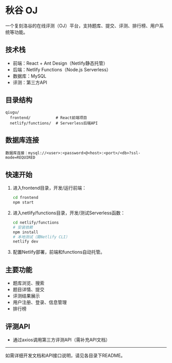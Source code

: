 # 秋谷 OJ

一个复刻洛谷的在线评测（OJ）平台，支持题库、提交、评测、排行榜、用户系统等功能。

## 技术栈
- 前端：React + Ant Design（Netlify静态托管）
- 后端：Netlify Functions（Node.js Serverless）
- 数据库：MySQL
- 评测：第三方API

## 目录结构
```
qiugu/
  frontend/           # React前端项目
  netlify/functions/  # Serverless后端API
```

## 数据库连接
```
数据库连接：mysql://<user>:<password>@<host>:<port>/<db>?ssl-mode=REQUIRED
```

## 快速开始
1. 进入frontend目录，开发/运行前端：
   ```bash
   cd frontend
   npm start
   ```
2. 进入netlify/functions目录，开发/测试Serverless函数：
   ```bash
   cd netlify/functions
   # 安装依赖
   npm install
   # 本地测试（需Netlify CLI）
   netlify dev
   ```
3. 配置Netlify部署，前端和functions自动托管。

## 主要功能
- 题库浏览、搜索
- 题目详情、提交
- 评测结果展示
- 用户注册、登录、信息管理
- 排行榜

## 评测API
- 通过axios调用第三方评测API（需补充API文档）

---

如需详细开发文档和API接口说明，请见各目录下README。 